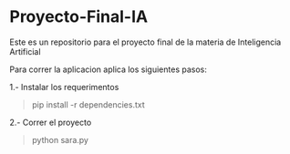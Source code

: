 # Proyecto-Final-IA
Este es un repositorio para el proyecto final de la materia de Inteligencia Artificial

Para correr la aplicacion aplica los siguientes pasos:


1.- Instalar los requerimentos
> pip install -r dependencies.txt

2.- Correr el proyecto
> python sara.py
